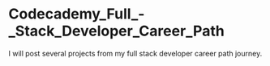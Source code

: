 # Codecademy_Full_-_Stack_Developer_Career_Path
I will post several projects from my full stack developer career path journey.
